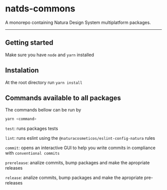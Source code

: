 # natds-commons

A monorepo containing Natura Design System multiplatform packages.

___

## Getting started

Make sure you have `node` and `yarn` installed

## Instalation

At the root directory run `yarn install`

## Commands available to all packages

The commands bellow can be run by

```bash
yarn <command>
```

`test`: runs packages tests

`lint`: runs eslint using the `@naturacosmeticos/eslint-config-natura` rules

`commit`: opens an interactive GUI to help you write commits in compliance with `conventional commits`

`prerelease`: analize commits, bump packages and make the apropriate releases

`release`: analize commits, bump packages and make the apropriate pre-releases
